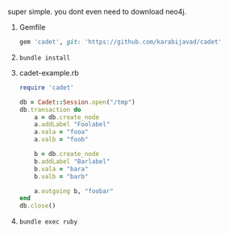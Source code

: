 super simple. you dont even need to download neo4j.

1. Gemfile

    ```ruby
    gem 'cadet', git: 'https://github.com/karabijavad/cadet'
    ```
2. ``` bundle install ```
3. cadet-example.rb

    ```ruby
    require 'cadet'
    
    db = Cadet::Session.open("/tmp")
    db.transaction do
        a = db.create_node
        a.addLabel "Foolabel"
        a.vala = "fooa"
        a.valb = "foob"
    
        b = db.create_node
        b.addLabel "Barlabel"
        b.vala = "bara"
        b.valb = "barb"
    
        a.outgoing b, "foobar"
    end
    db.close()
    ```
4. ```bundle exec ruby```
